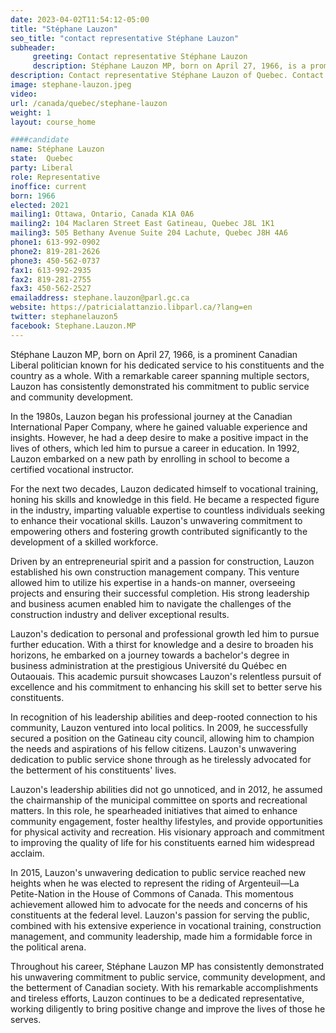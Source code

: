 ```yaml
---
date: 2023-04-02T11:54:12-05:00
title: "Stéphane Lauzon"
seo_title: "contact representative Stéphane Lauzon"
subheader:
     greeting: Contact representative Stéphane Lauzon
     description: Stéphane Lauzon MP, born on April 27, 1966, is a prominent Canadian Liberal politician known for his dedicated service to his constituents and the country as a whole.
description: Contact representative Stéphane Lauzon of Quebec. Contact information for Stéphane Lauzon includes email address, phone number, and mailing address.
image: stephane-lauzon.jpeg
video:
url: /canada/quebec/stephane-lauzon
weight: 1
layout: course_home

####candidate
name: Stéphane Lauzon
state:	Quebec
party: Liberal
role: Representative
inoffice: current
born: 1966
elected: 2021
mailing1: Ottawa, Ontario, Canada K1A 0A6
mailing2: 104 Maclaren Street East Gatineau, Quebec J8L 1K1
mailing3: 505 Bethany Avenue Suite 204 Lachute, Quebec J8H 4A6
phone1: 613-992-0902
phone2: 819-281-2626
phone3: 450-562-0737
fax1: 613-992-2935
fax2: 819-281-2755
fax3: 450-562-2527
emailaddress: stephane.lauzon@parl.gc.ca
website: https://patricialattanzio.libparl.ca/?lang=en
twitter: stephanelauzon5
facebook: Stephane.Lauzon.MP
---
```


Stéphane Lauzon MP, born on April 27, 1966, is a prominent Canadian Liberal politician known for his dedicated service to his constituents and the country as a whole. With a remarkable career spanning multiple sectors, Lauzon has consistently demonstrated his commitment to public service and community development.

In the 1980s, Lauzon began his professional journey at the Canadian International Paper Company, where he gained valuable experience and insights. However, he had a deep desire to make a positive impact in the lives of others, which led him to pursue a career in education. In 1992, Lauzon embarked on a new path by enrolling in school to become a certified vocational instructor.

For the next two decades, Lauzon dedicated himself to vocational training, honing his skills and knowledge in this field. He became a respected figure in the industry, imparting valuable expertise to countless individuals seeking to enhance their vocational skills. Lauzon's unwavering commitment to empowering others and fostering growth contributed significantly to the development of a skilled workforce.

Driven by an entrepreneurial spirit and a passion for construction, Lauzon established his own construction management company. This venture allowed him to utilize his expertise in a hands-on manner, overseeing projects and ensuring their successful completion. His strong leadership and business acumen enabled him to navigate the challenges of the construction industry and deliver exceptional results.

Lauzon's dedication to personal and professional growth led him to pursue further education. With a thirst for knowledge and a desire to broaden his horizons, he embarked on a journey towards a bachelor's degree in business administration at the prestigious Université du Québec en Outaouais. This academic pursuit showcases Lauzon's relentless pursuit of excellence and his commitment to enhancing his skill set to better serve his constituents.

In recognition of his leadership abilities and deep-rooted connection to his community, Lauzon ventured into local politics. In 2009, he successfully secured a position on the Gatineau city council, allowing him to champion the needs and aspirations of his fellow citizens. Lauzon's unwavering dedication to public service shone through as he tirelessly advocated for the betterment of his constituents' lives.

Lauzon's leadership abilities did not go unnoticed, and in 2012, he assumed the chairmanship of the municipal committee on sports and recreational matters. In this role, he spearheaded initiatives that aimed to enhance community engagement, foster healthy lifestyles, and provide opportunities for physical activity and recreation. His visionary approach and commitment to improving the quality of life for his constituents earned him widespread acclaim.

In 2015, Lauzon's unwavering dedication to public service reached new heights when he was elected to represent the riding of Argenteuil—La Petite-Nation in the House of Commons of Canada. This momentous achievement allowed him to advocate for the needs and concerns of his constituents at the federal level. Lauzon's passion for serving the public, combined with his extensive experience in vocational training, construction management, and community leadership, made him a formidable force in the political arena.

Throughout his career, Stéphane Lauzon MP has consistently demonstrated his unwavering commitment to public service, community development, and the betterment of Canadian society. With his remarkable accomplishments and tireless efforts, Lauzon continues to be a dedicated representative, working diligently to bring positive change and improve the lives of those he serves.
